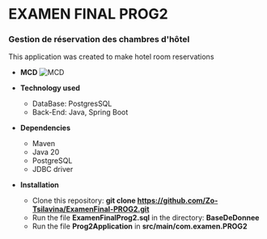 # EXAMEN FINAL PROG2

### Gestion de réservation des chambres d'hôtel

This application was created to make hotel room reservations

- **MCD**
![MCD](C:\Users\aQSUS\IdeaProjects\PROG2\BaseDeDonnee\MCD.png)

- **Technology used**
  - DataBase: PostgresSQL
  - Back-End: Java, Spring Boot
  
- **Dependencies**
  - Maven
  - Java 20
  - PostgreSQL
  - JDBC driver

- **Installation**
  - Clone this repository: **git clone https://github.com/Zo-Tsilavina/ExamenFinal-PROG2.git**
  - Run the file **ExamenFinalProg2.sql** in the directory: **BaseDeDonnee**
  - Run the file **Prog2Application** in **src/main/com.examen.PROG2**